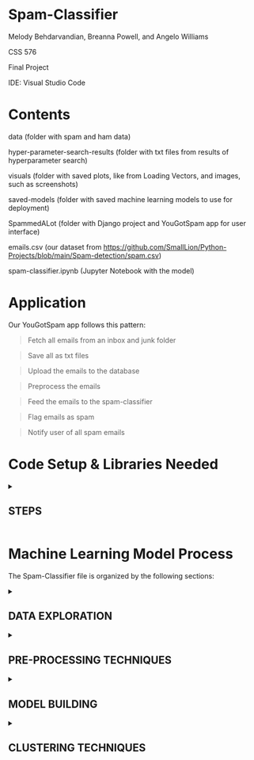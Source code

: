 ﻿# Spam-Classifier

Melody Behdarvandian, Breanna Powell, and Angelo Williams

CSS 576

Final Project

IDE: Visual Studio Code 

# Contents
data (folder with spam and ham data)

hyper-parameter-search-results (folder with txt files from results of hyperparameter search)

visuals (folder with saved plots, like from Loading Vectors, and images, such as screenshots)

saved-models (folder with saved machine learning models to use for deployment)

SpammedALot (folder with Django project and YouGotSpam app for user interface)

emails.csv (our dataset from https://github.com/SmallLion/Python-Projects/blob/main/Spam-detection/spam.csv)

spam-classifier.ipynb (Jupyter Notebook with the model)

# Application
Our YouGotSpam app follows this pattern:

> Fetch all emails from an inbox and junk folder

> Save all as txt files

> Upload the emails to the database

> Preprocess the emails

> Feed the emails to the spam-classifier

> Flag emails as spam

> Notify user of all spam emails

# Code Setup & Libraries Needed
<details id=1>
<summary><h2>STEPS</h2></summary>
Follow these steps if you have not used Jupyter Notebooks in VS Code before:

https://code.visualstudio.com/docs/languages/python

Open Anaconda Navigator 

> Launch VS Code through Anaconda Navigator

> Terminal > New Terminal

https://docs.anaconda.com/anaconda/user-guide/tasks/tensorflow/

1) Use the commands to create a tensorflow environment:

> $ conda create -n tf tensorflow

> $ conda activate tf

https://code.visualstudio.com/docs/datascience/jupyter-notebooks#_create-or-open-a-jupyter-notebook

2) In the upper right hand corner, switch the kernel from "base" over to "tf(Python 3.10.9)"

This will change the kernel over to tensorflow's kernel.

3) Close this document and reopen it from Anaconda Navigator, but instead of "base" select "tf" from the dropdown menu

If you don't see "tf" in the dropdown menu, try closing Anaconda Navigator and reopening it.

4) Install the following for the project_File.ipynb:

> $ conda install ipykernel

> $ conda install pandas matplotlib scikit-learn seaborn

> $ conda install -c conda-forge tensorflow keras


</details>

# Machine Learning Model Process
The Spam-Classifier file is organized by the following sections:

<details id=2>
<summary><h2>DATA EXPLORATION</h2></summary>
  
Check for NaN or null values

Remove duplicates

Check for Imbalanced Data

Replace labels with 0 for ham and 1 for spam


</details>

<details id=3>
<summary><h2>PRE-PROCESSING TECHNIQUES</h2></summary>

Fix the Data Imbalance

Separate the features (x) from the labels (y)

### Feature Reduction
Apply a count vectorizer to the training data to convert from text to token counts

The count vectorizer will remove stop words from English (like "the" or "a") that have no bearing on spam or ham classification.

It cuts the features down to 40 key words.

### Normalizing the Data
Use MinMaxScaler from SKLearn to normalize the data

Mean Center data

Calculate the proportion of variance explained by each feature

Calculate the cumulative variance

Plot scree plot from PCA

### Feature importance with PCA
Show a bar graph of each word's importance

Print out which words from PCA[0] had the most importance

</details>

<details id=3>
<summary><h2>MODEL BUILDING</h2></summary>

### Split into Train and Test
Split into training and testing data 80% training, 20% testing

### Neural Network
Get the shape of the data

Create a Sequential Keras model

Use Keras Callbacks - Early Stopping

Set Epochs

Hyperparameter Search - Optimize for precision

Compile the model

Fit the model

### Metrics - compared with Testing Set
Evaluate the model against the testing set

### Saving the Model
Save the model as a json

Save the weights as h5 files

### Visual
Show a confusion matrix
</details>

<details id=3>
<summary><h2>CLUSTERING TECHNIQUES</h2></summary>
Hyperparameter Search - Optimize for Inertia

Use DBSCAN

Find the optimal value for epsilon and min_samples for 2 clusters

Look at the metrics
  
</details>

